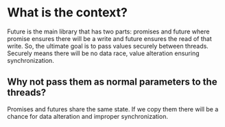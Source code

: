 # What is the context?

Future is the main library that has two parts: promises and future where promise ensures there will be a write and future ensures the read of that write. So, the ultimate goal is to pass values securely between threads. Securely means there will be no data race, value alteration ensuring synchronization.

## Why not pass them as normal parameters to the threads?

Promises and futures share the same state. If we copy them there will be a chance for data alteration and improper synchronization.
